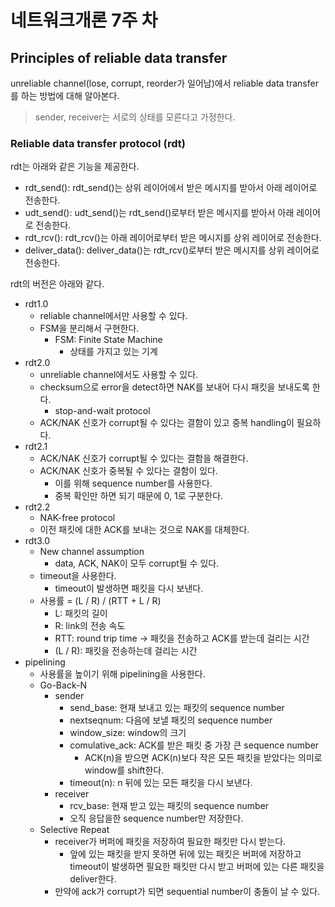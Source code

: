 # 네트워크개론 7주 차

## Principles of reliable data transfer

unreliable channel(lose, corrupt, reorder가 일어남)에서 reliable data transfer를 하는 방법에 대해 알아본다.

> sender, receiver는 서로의 상태를 모른다고 가정한다.

### Reliable data transfer protocol (rdt)

rdt는 아래와 같은 기능을 제공한다.

- rdt_send(): rdt_send()는 상위 레이어에서 받은 메시지를 받아서 아래 레이어로 전송한다.
- udt_send(): udt_send()는 rdt_send()로부터 받은 메시지를 받아서 아래 레이어로 전송한다.
- rdt_rcv(): rdt_rcv()는 아래 레이어로부터 받은 메시지를 상위 레이어로 전송한다.
- deliver_data(): deliver_data()는 rdt_rcv()로부터 받은 메시지를 상위 레이어로 전송한다.

rdt의 버전은 아래와 같다.

- rdt1.0
  - reliable channel에서만 사용할 수 있다.
  - FSM을 분리해서 구현한다.
    - FSM: Finite State Machine
      - 상태를 가지고 있는 기계
- rdt2.0
  - unreliable channel에서도 사용할 수 있다.
  - checksum으로 error을 detect하면 NAK를 보내어 다시 패킷을 보내도록 한다.
    - stop-and-wait protocol
  - ACK/NAK 신호가 corrupt될 수 있다는 결함이 있고 중복 handling이 필요하다.
- rdt2.1
  - ACK/NAK 신호가 corrupt될 수 있다는 결함을 해결한다.
  - ACK/NAK 신호가 중복될 수 있다는 결함이 있다.
    - 이를 위해 sequence number를 사용한다.
    - 중복 확인만 하면 되기 때문에 0, 1로 구분한다.
- rdt2.2
  - NAK-free protocol
  - 이전 패킷에 대한 ACK를 보내는 것으로 NAK를 대체한다.
- rdt3.0
  - New channel assumption
    - data, ACK, NAK이 모두 corrupt될 수 있다.
  - timeout을 사용한다.
    - timeout이 발생하면 패킷을 다시 보낸다.
  - 사용률 = (L / R) / (RTT + L / R)
    - L: 패킷의 길이
    - R: link의 전송 속도
    - RTT: round trip time -> 패킷을 전송하고 ACK를 받는데 걸리는 시간
    - (L / R): 패킷을 전송하는데 걸리는 시간
- pipelining
  - 사용률을 높이기 위해 pipelining을 사용한다.
  - Go-Back-N
    - sender
      - send_base: 현재 보내고 있는 패킷의 sequence number
      - nextseqnum: 다음에 보낼 패킷의 sequence number
      - window_size: window의 크기
      - comulative_ack: ACK를 받은 패킷 중 가장 큰 sequence number
        - ACK(n)을 받으면 ACK(n)보다 작은 모든 패킷을 받았다는 의미로 window를 shift한다.
      - timeout(n): n 뒤에 있는 모든 패킷을 다시 보낸다.
    - receiver
      - rcv_base: 현재 받고 있는 패킷의 sequence number
      - 오직 응답을한 sequence number만 저장한다.
  - Selective Repeat
    - receiver가 버퍼에 패킷을 저장하여 필요한 패킷만 다시 받는다.
      - 앞에 있는 패킷을 받지 못하면 뒤에 있는 패킷은 버퍼에 저장하고 timeout이 발생하면 필요한 패킷만 다시 받고 버퍼에 있는 다른 패킷을 deliver한다.
    - 만약에 ack가 corrupt가 되면 sequential number이 충돌이 날 수 있다.
